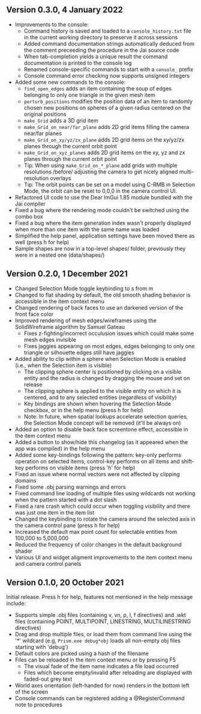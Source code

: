 ## Version 0.3.0, 4 January 2022

- Improvements to the console:
  - Command history is saved and loaded to a `console_history.txt` file in the current working directory to preserve it across sessions
  - Added command documentation strings automatically deduced from the comment preceeding the procedure in the Jai source code
  - When tab-completion yields a unique result the command documentation is printed to the console log
  - Renamed console-specific commands to start with a `console_` prefix
  - Console command error checking now supports unsigned integers
- Added some new commands to the console:
  - `find_open_edges` adds an item containing the soup of edges belonging to only one triangle in the given mesh item
  - `perturb_positions` modifies the position data of an item to randomly chosen new positions on spheres of a given radius centered on the original positions
  - `make_Grid` adds a 3D grid item
  - `make_Grid_on_near/far_plane` adds 2D grid items filling the camera near/far planes
  - `make_Grid_on_xy/yz/zx_plane` adds 2D grid items on the xy/yz/zx planes through the current orbit point
  - `make_Grid_on_xyz_planes` adds 2D grid items on the xy, yz and zx planes through the current orbit point
  - Tip: When using `make_Grid_on_*_plane` add grids with multiple resolutions /before/ adjusting the camera to get nicely aligned multi-resolution overlays
  - Tip: The orbit points can be set on a model using C-RMB in Selection Mode, the orbit can be reset to 0,0,0 in the camera control UI.
- Refactored UI code to use the Dear ImGui 1.85 module bundled with the Jai compiler
- Fixed a bug where the rendering mode couldn't be switched using the combo box
- Fixed a bug where the item generation index wasn't properly displayed when more than one item with the same name was loaded
- Simplified the help panel, application settings have been moved there as well (press h for help)
- Sample shapes are now in a top-level shapes/ folder, previously they were in a nested one (data/shapes/)


## Version 0.2.0, 1 December 2021

- Changed Selection Mode toggle keybinding to s from m
- Changed to flat shading by default, the old smooth shading behavior is accessible in the item context menu
- Changed rendering of back faces to use an darkened version of the front face color
- Improved rendering of mesh edges/wireframes using the SolidWireframe algorithm by Samuel Gateau
  - Fixes z-fighting/incorrect occulusion issues which could make some mesh edges invisible
  - Fixes jaggies appearing on most edges, edges belonging to only one triangle or silhouette edges still have jaggies
- Added ability to clip within a sphere when Selection Mode is enabled (i.e., when the Selection item is visible)
  - The clipping sphere center is positioned by clicking on a visible entity and the radius is changed by dragging the mouse and set on release
  - The clipping sphere is applied to the visible entity on which it is centered, and to any selected entities (regardless of visibility)
  - Key bindings are shown when hovering the Selection Mode checkbox, or in the help menu (press h for help)
  - Note: In future, when spatial lookups accelerate selection queries, the Selection Mode concept will be removed (it'll be always on)
- Added an option to disable back face screentone effect, accessible in the item context menu
- Added a button to show/hide this changelog (as it appeared when the app was compiled) in the help menu
- Added some key-bindings following the pattern: key-only performs operation on selected items, control-key performs on all items and shift-key performs on visible items (press 'h' for help)
- Fixed an issue where normal vectors were not affected by clipping domains
- Fixed some .obj parsing warnings and errors
- Fixed command line loading of multiple files using wildcards not working when the pattern started with a dot slash
- Fixed a rare crash which could occur when toggling visibility and there was just one item in the item list
- Changed the keybinding to rotate the camera around the selected axis in the camera control pane (press h for help)
- Increased the default max point count for selectable entities from 100,000 to 5,000,000
- Reduced the frequency of color changes in the default background shader
- Various UI and widget aligment improvements to the item context menu and camera control panels


## Version 0.1.0, 20 October 2021

Initial release. Press h for help, features not mentioned in the help message include:

- Supports simple .obj files (containing v, vn, p, l, f directives) and .wkt files (containing POINT, MULTIPOINT, LINESTRING, MULTILINESTRING directives)
- Drag and drop multiple files, or load them from command line using the '*' wildcard (e.g, `Prism.exe debug*obj` loads all non-empty obj files starting with 'debug')
- Default colors are picked using a hash of the filename
- Files can be reloaded in the item context menu or by pressing F5
  - The visual fade of the item name indicates a file load occurred
  - Files which become empty/invalid after reloading are displayed with faded-out grey text
- World axes orientation (left-handed for now) renders in the bottom left of the screen
- Console commands can be registered adding a @RegisterCommand note to procedures
